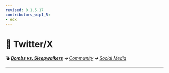 ```yaml
---
revised: 0.1.5.17
contributors_wip1_5:
- edx
---
```


# 📄 Twitter/X

💣 ***[Bombs vs. Sleepwalkers][home]** ➔ [Community][community] ➔ [Social Media][socialmedia]*

****

[home]: /README.md
[community]: /community/readme.md
[socialmedia]: /community/social_media/readme.md
